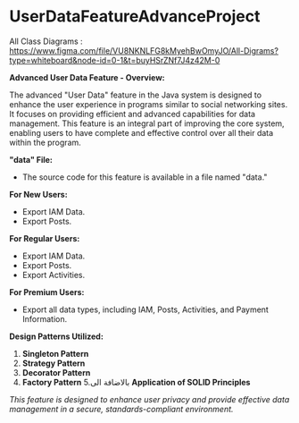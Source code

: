 # UserDataFeatureAdvanceProject

All Class Diagrams  : https://www.figma.com/file/VU8NKNLFG8kMyehBwOmyJO/All-Digrams?type=whiteboard&node-id=0-1&t=buyHSrZNf7J4z42M-0

**Advanced User Data Feature - Overview:**

The advanced "User Data" feature in the Java system is designed to enhance the user experience in programs similar to social networking sites. It focuses on providing efficient and advanced capabilities for data management. This feature is an integral part of improving the core system, enabling users to have complete and effective control over all their data within the program.

**"data" File:**
- The source code for this feature is available in a file named "data." 

**For New Users:**
- Export IAM Data.
- Export Posts.

**For Regular Users:**
- Export IAM Data.
- Export Posts.
- Export Activities.

**For Premium Users:**
- Export all data types, including IAM, Posts, Activities, and Payment Information.

**Design Patterns Utilized:**
1. **Singleton Pattern**
2. **Strategy Pattern**
3. **Decorator Pattern**
4. **Factory Pattern**
5.بالاضافة الى  **Application of SOLID Principles**

*This feature is designed to enhance user privacy and provide effective data management in a secure, standards-compliant environment.*
